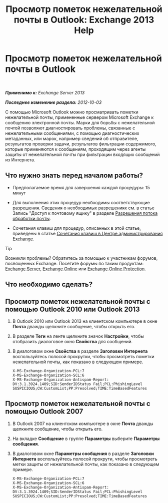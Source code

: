﻿---
title: 'Просмотр пометок нежелательной почты в Outlook: Exchange 2013 Help'
TOCTitle: Просмотр пометок нежелательной почты в Outlook
ms:assetid: cddb5dbf-ad1e-471c-9fc8-28ddcf7ec1d0
ms:mtpsurl: https://technet.microsoft.com/ru-ru/library/Bb124595(v=EXCHG.150)
ms:contentKeyID: 50489095
ms.date: 05/22/2018
mtps_version: v=EXCHG.150
ms.translationtype: MT
---

# Просмотр пометок нежелательной почты в Outlook

 

_**Применимо к:** Exchange Server 2013_

_**Последнее изменение раздела:** 2012-10-03_

С помощью Microsoft Outlook можно просматривать пометки нежелательной почты, примененные сервером Microsoft Exchange к сообщению электронной почты. Марки для борьбы с нежелательной почтой позволяют диагностировать проблемы, связанные с нежелательными сообщениями, с помощью диагностических метаданных, или марок, например сведений об отправителе, результатов проверки задачи, результатов фильтрации содержимого, которые применяются к сообщениям, проходящим через агенты защиты от нежелательной почты при фильтрации входящих сообщений из Интернета.

## Что нужно знать перед началом работы?

  - Предполагаемое время для завершения каждой процедуры: 15 минут

  - Для выполнения этих процедур необходимы соответствующие разрешения. Сведения о необходимых разрешениях см. в статье Запись "Доступ к почтовому ящику" в разделе [Разрешения потока обработки почты](mail-flow-permissions-exchange-2013-help.md).

  - Сочетания клавиш для процедур, описанных в этой статье, приведены в статье [Сочетания клавиш в Центре администрирования Exchange](keyboard-shortcuts-in-the-exchange-admin-center-exchange-online-protection-help.md).

> [!TIP]  
> Возникли проблемы? Обратитесь за помощью к участникам форумов, посвященных Exchange. Посетите форумы по таким продуктам: <a href="https://go.microsoft.com/fwlink/p/?linkid=60612">Exchange Server</a>, <a href="https://go.microsoft.com/fwlink/p/?linkid=267542">Exchange Online</a> или <a href="https://go.microsoft.com/fwlink/p/?linkid=285351">Exchange Online Protection</a>.


## Что необходимо сделать?

## Просмотр пометок нежелательной почты с помощью Outlook 2010 или Outlook 2013

1.  В Outlook 2010 или Outlook 2013 на клиентском компьютере в окне **Почта** дважды щелкните сообщение, чтобы открыть его.

2.  В разделе **Теги** на ленте щелкните значок **Настройки**, чтобы отобразить диалоговое окно **Свойства** для сообщений.

3.  В диалоговом окне **Свойства** в разделе **Заголовки Интернета** воспользуйтесь полосой прокрутки, чтобы просмотреть пометки нежелательной почты, как показано в следующем примере.
    
        X-MS-Exchange-Organization-PCL:7
        X-MS-Exchange-Organization-SCL:6
        X-MS-Exchange-Organization-Antispam-Report: DV:3.1.3924.1409;SID:SenderIDStatus Fail;PCL:PhishingLevel SUSPICIOUS;CW:CustomList;PP:Presolved;TIME:TimeBasedFeatures

## Просмотр пометок нежелательной почты с помощью Outlook 2007

1.  В Outlook 2007 на клиентском компьютере в окне **Почта** дважды щелкните сообщение, чтобы открыть его.

2.  На вкладке **Сообщение** в группе **Параметры** выберите **Параметры сообщения**.

3.  В диалоговом окне **Параметры сообщения** в разделе **Заголовки Интернета** воспользуйтесь полосой прокрути, чтобы просмотреть метки защиты от нежелательной почты, как показано в следующем примере.
    
        X-MS-Exchange-Organization-PCL:7
        X-MS-Exchange-Organization-SCL:6
        X-MS-Exchange-Organization-Antispam-Report: DV:3.1.3924.1409;SID:SenderIDStatus Fail;PCL:PhishingLevel SUSPICIOUS;CW:CustomList;PP:Presolved;TIME:TimeBasedFeatures

